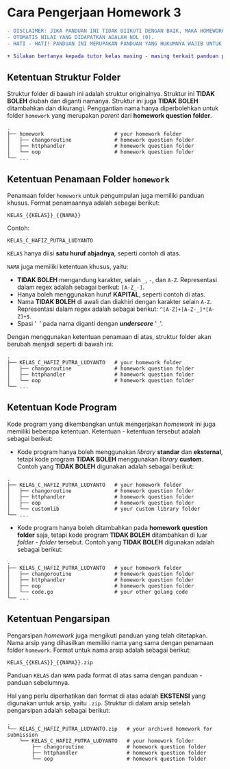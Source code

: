 # Cara Pengerjaan Homework 3

```diff
- DISCLAIMER: JIKA PANDUAN INI TIDAK DIIKUTI DENGAN BAIK, MAKA HOMEWORK YANG DISUBMIT TIDAK DAPAT DINILAI.
- OTOMATIS NILAI YANG DIDAPATKAN ADALAH NOL (0).
- HATI - HATI! PANDUAN INI MERUPAKAN PANDUAN YANG HUKUMNYA WAJIB UNTUK DIIKUTI.
```

```diff
+ Silakan bertanya kepada tutor kelas masing - masing terkait panduan pengerjaan homework ini.
```

## Ketentuan Struktur Folder

Struktur folder di bawah ini adalah struktur originalnya.
Struktur ini **TIDAK BOLEH** diubah dan diganti namanya.
Struktur ini juga **TIDAK BOLEH** ditambahkan dan dikurangi.
Penggantian nama hanya diperbolehkan untuk folder `homework` yang merupakan *parent* dari **homework question folder**.

```
.
├── homework                       # your homework folder
│   ├── changoroutine              # homework question folder
│   ├── httphandler                # homework question folder
│   └── oop                        # homework question folder
└── ...
```

## Ketentuan Penamaan Folder `homework`

Penamaan folder `homework` untuk pengumpulan juga memiliki panduan khusus. Format penamaannya adalah sebagai berikut:

`KELAS_{{KELAS}}_{{NAMA}}`

Contoh:

`KELAS_C_HAFIZ_PUTRA_LUDYANTO`

`KELAS` hanya diisi **satu huruf abjadnya**, seperti contoh di atas.

`NAMA` juga memiliki ketentuan khusus, yaitu:
- **TIDAK BOLEH** mengandung karakter, selain `_`, `-`, dan `A-Z`. Representasi dalam regex adalah sebagai berikut: `[A-Z_-]`.
- Hanya boleh menggunakan huruf **KAPITAL**, seperti contoh di atas.
- Nama **TIDAK BOLEH** di awali dan diakhiri dengan karakter selain `A-Z`. Representasi dalam regex adalah sebagai berikut: `^[A-Z]+[A-Z-_]*[A-Z]+$`.
- Spasi '` `' pada nama diganti dengan ***underscore*** '`_`'.

Dengan menggunakan ketentuan penamaan di atas, struktur folder akan berubah menjadi seperti di bawah ini:

```
.
├── KELAS_C_HAFIZ_PUTRA_LUDYANTO   # your homework folder
│   ├── changoroutine              # homework question folder
│   ├── httphandler                # homework question folder
│   └── oop                        # homework question folder
└── ...
```

## Ketentuan Kode Program

Kode program yang dikembangkan untuk mengerjakan *homework* ini juga memiliki beberapa ketentuan. Ketentuan - ketentuan tersebut adalah sebagai berikut:
- Kode program hanya boleh menggunakan *library* **standar** dan **eksternal**, tetapi kode program **TIDAK BOLEH** menggunakan *library* **custom**. Contoh yang **TIDAK BOLEH** digunakan adalah sebagai berikut:
```
.
├── KELAS_C_HAFIZ_PUTRA_LUDYANTO   # your homework folder
│   ├── changoroutine              # homework question folder
│   ├── httphandler                # homework question folder
│   ├── oop                        # homework question folder
│   └── customlib                  # your custom library folder
└── ...
```
- Kode program hanya boleh ditambahkan pada **homework question folder** saja, tetapi kode program **TIDAK BOLEH** ditambahkan di luar *folder* - *folder* tersebut. Contoh yang **TIDAK BOLEH** digunakan adalah sebagai berikut:
```
.
├── KELAS_C_HAFIZ_PUTRA_LUDYANTO   # your homework folder
│   ├── changoroutine              # homework question folder
│   ├── httphandler                # homework question folder
│   ├── oop                        # homework question folder
│   └── code.go                    # your other golang code
└── ...
```

## Ketentuan Pengarsipan

Pengarsipan *homework* juga mengikuti panduan yang telah ditetapkan. Nama arsip yang dihasilkan memiliki nama yang sama dengan penamaan folder `homework`. Format untuk nama arsip adalah sebagai berikut:

`KELAS_{{KELAS}}_{{NAMA}}.zip`

Panduan `KELAS` dan `NAMA` pada format di atas sama dengan panduan - panduan sebelumnya.

Hal yang perlu diperhatikan dari format di atas adalah **EKSTENSI** yang digunakan untuk arsip, yaitu `.zip`.
Struktur di dalam arsip setelah pengarsipan adalah sebagai berikut:
```
.
└── KELAS_C_HAFIZ_PUTRA_LUDYANTO.zip   # your archived homework for submission
    └── KELAS_C_HAFIZ_PUTRA_LUDYANTO   # your homework folder
        ├── changoroutine              # homework question folder
        ├── httphandler                # homework question folder
        └── oop                        # homework question folder
```